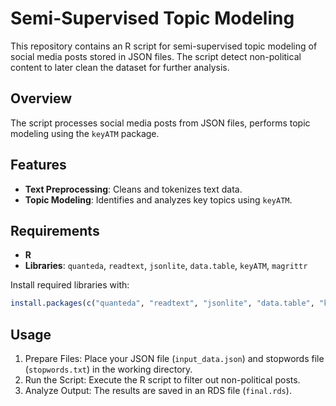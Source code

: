# Semi-Supervised Topic Modeling

This repository contains an R script for semi-supervised topic modeling of social media posts stored in JSON files. The script detect non-political content to later clean the dataset for further analysis.

## Overview

The script processes social media posts from JSON files, performs topic modeling using the `keyATM` package.

## Features

- **Text Preprocessing**: Cleans and tokenizes text data.
- **Topic Modeling**: Identifies and analyzes key topics using `keyATM`.

## Requirements

- **R**
- **Libraries**: `quanteda`, `readtext`, `jsonlite`, `data.table`, `keyATM`, `magrittr`

Install required libraries with:

```r
install.packages(c("quanteda", "readtext", "jsonlite", "data.table", "keyATM", "magrittr"))
```

## Usage
1. Prepare Files: Place your JSON file (`input_data.json`) and stopwords file (`stopwords.txt`) in the working directory.
2. Run the Script: Execute the R script to filter out non-political posts.
3. Analyze Output: The results are saved in an RDS file (`final.rds`).
